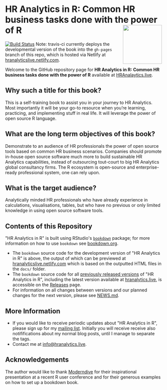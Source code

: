 # HR Analytics in R: Common HR business tasks done with the power of R <img src="images/logos/hex_yellow_text.png" align="right" width=125 />

[![Build Status](https://travis-ci.org//Hendrik147/HR_Analytics_in_R_book.svg?branch=master)](https://travis-ci.org//Hendrik147/HR_Analytics_in_R_book) Note: travis-ci currently deploys the developmental version of the book into the `gh-pages` branch of this repo, which is hosted via Netlify at [hranalyticslive.netlify.com](https://hranalyticslive.netlify.com).

Welcome to the GitHub repository page for **HR Analytics in R: Common HR business tasks done with the power of R** available at [HRAnalaytics.live](https://github.com/Hendrik147/HR_Analytics_in_R_book/). 


## Why such a title for this book?

This is a self-training book to assist you in your journey to HR Analytics. Most importantly it will be your go-to resource when you’re learning, practicing, and implementing stuff in real life. It will leverage the power of open source R language.

## What are the long term objectives of this book?

Demonstrate to an audience of HR professionals the power of open source tools based on common HR business scenarios. Companies should promote in-house open source software much more to build sustainable HR Analytics capabilities, instead of outsourcing tout-court to big HR Analytics global consultancy firms. The R ecosystem is open-source and enterprise-ready professional system, one can rely upon.

## What is the target audience?

Analytically minded HR professionals who have already experience in calculations, visualisations, tables, but who have no previous or only limited knowledge in using open source software tools.

## Contents of this Repository

"HR Analytics in R" is built using RStudio's [`bookdown`](https://www.rstudio.com/resources/webinars/introducing-bookdown/) package; for more information on how to use `bookdown` see [bookdown.org](https://bookdown.org/).

* The `bookdown` source code for the development version of "HR Analytics in R" is above, the output of which can be previewed at [hranalyticslive.netlify.com](https://hranalyticslive.netlify.com) which is based on the outputted HTML files in the `docs/` folder.
* The `bookdown` source code for all [previously released versions](https://hranalytics.live/bookdown/index.html#about-book) of "HR Analytics in R", including the latest version available at [hranalytics.live](https://https://hranalytics.live/bookdown/), is accessible on the [Releases](https://github.com/Hendrik147/HR_Analytics_in_R_book/releases) page.
* For information on all changes between versions and our planned changes for the next version, please see [NEWS.md](https://github.com//Hendrik147/HR_Analytics_in_R_book/blob/master/NEWS.md).


## More Information

* If you would like to receive periodic updates about "HR Analytics in R", please sign up for my [mailing list](https://hranalytics.live/signup/). Initially you will receive receive also notififications about my normal blog posts, until I manage to separate the tags.
* Contact me at [info@hranalytics.live](mailto:info@hranalytics.live).
<!--* I am on Twitter at [h_feddersen](https://twitter.com/h_feddersen).-->


## Acknowledgements

The author would like to thank [Moderndive](https://github.com/moderndive/moderndive_book) for their inspirational presentation at a recent R user conference and for their generous examples on how to set up a bookdown book.